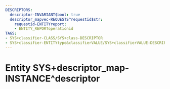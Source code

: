 ```yaml
---
DESCRIPTORS:
  descriptor-INVARIANT$bool: true
  descriptor_mapvec-REQUESTS^requestid$str:
    requestid-ENTITYreport:
    - ENTITY_REPORToperationid
TAGS:
- SYS+classifier-CLASS/SYS+class-DESCRIPTOR
- SYS+classifier-ENTITYtype&classifierVALUE/SYS+classifierVALUE-DESCRIPTOR
---
```

# Entity SYS+descriptor_map-INSTANCE^descriptor

